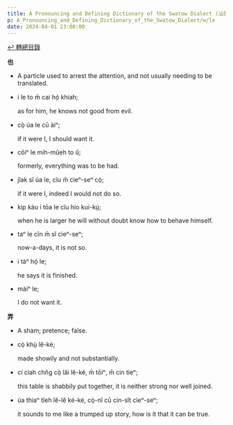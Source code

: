```yaml
---
title: A Pronouncing and Defining Dictionary of the Swatow Dialect (汕頭方言音義字典) / le
p: A_Pronouncing_and_Defining_Dictionary_of_the_Swatow_Dialect/w/le
date: 2024-04-01 23:00:00
---
```


[↩️ 轉總目錄](/A_Pronouncing_and_Defining_Dictionary_of_the_Swatow_Dialect)


**也**
- A particle used to arrest the attention, and not usually needing to be translated.

- i le to m̄ cai hó̤ khiah;

  as for him, he knows not good from evil.

- cò̤ úa le cū àiⁿ;

  if it were I, I should want it.

- côiⁿ le mih-mûeh to ŭ;

  formerly, everything was to be had.

- jîak sĭ úa le, cĭu m̄ cìeⁿ-seⁿ cò̤;

  if it were I, indeed I would not do so.

- kip kàu i tōa le cĭu hío kui-kṳ́;

  when he is larger he will without doubt know how to behave himself.

- taⁿ le cĭn m̄ sĭ cìeⁿ-seⁿ;

  now-a-days, it is not so.

- i tàⁿ hó̤ le;

  he says it is finished.

- màiⁿ le;

  I do not want it.

**弄**
- A sham; pretence; false.

- cò̤ khṳ̀ lĕ-ké;

  made showily and not substantially.

- cí ciah chn̂g cò̤ lâi lĕ-ké, m̄ tōiⁿ, m̄ cin tieⁿ;

  this table is shabbily put together, it is neither strong nor well joined.

- úa thiaⁿ tîeh lĕ-lĕ ké-ké, cò̤-nî cū cin-sît cìeⁿ-seⁿ;

  it sounds to me like a trumped up story, how is it that it can be true.